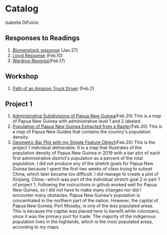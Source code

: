 # Catalog 

Isabella DiFulvio

## Responses to Readings

1. [Blumenstock response](https://github.com/ixdifulvio/workshop/blob/master/blumenstock.md) (Jan.27)
2. [Lloyd Response](https://github.com/ixdifulvio/workshop/blob/master/lloyd.md)
(Feb.10)
3. [Wardrop Resonse](https://github.com/ixdifulvio/workshop/blob/master/wardrop.md)(Feb.17)

## Workshop

1. [Path of an Amazon Truck Driver](https://github.com/ixdifulvio/workshop/blob/master/Path_of_an_Amazon_Truck.png) (Feb.2)

## Project 1

1. [Administrative Subdivisions of Papua New Guinea](https://github.com/ixdifulvio/workshop/blob/master/png.png)(Feb.20)
   This is a map of Papua New Guinea with administrative level 1 and 2 labeled.
2. [Population of Papua New Guinea Extracted from a Raster](https://github.com/ixdifulvio/workshop/blob/master/png_pop19.png)(Feb.20)
   This is a map of Papua New Guidea that contains the country's population density. 
3. [Geometric Bar Plot with my Simple Feature Object](https://github.com/ixdifulvio/workshop/blob/master/Papua_plots.png)(Feb.20)
   This is the project 1 individual deliverable. It is a map that illustrates of the population density of Papua New Guinea in 2019 with a bar plot of each first administrative district's population as a percent of the total population. I did not produce any of the stretch goals for Papua New Guinea because I spent the first two weeks of class trying to subset China, which later became too difficult. I did manage to create a plot of Xinjiang, China--which was part of the individual stretch goal 2 in part 1 of project 1. Following the instructions in github worked well for Papua New Guinea, so I did not have to make many changes nor did I encounter many obstacles. Papua New Guinea's population is concentrated in the northern part of the nation. However, the capital of Papua New Guinea, Port Moseby, is one of the less populated areas. This is because the capital was placed here to benefit white colonizers, since it was the primary port for trade. The majority of the indigenous population lives in the highlands, which is the most populated areas, according to my maps. 
